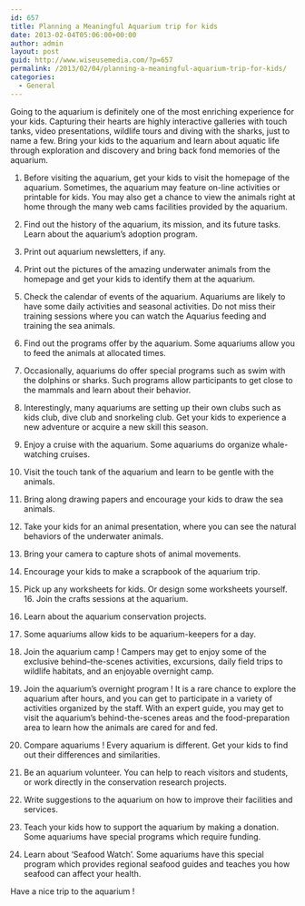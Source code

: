 ```yaml
---
id: 657
title: Planning a Meaningful Aquarium trip for kids
date: 2013-02-04T05:06:00+00:00
author: admin
layout: post
guid: http://www.wiseusemedia.com/?p=657
permalink: /2013/02/04/planning-a-meaningful-aquarium-trip-for-kids/
categories:
  - General
---
```

Going to the aquarium is definitely one of the most enriching experience for your kids. Capturing their hearts are highly interactive galleries with touch tanks, video presentations, wildlife tours and diving with the sharks, just to name a few. Bring your kids to the aquarium and learn about aquatic life through exploration and discovery and bring back fond memories of the aquarium.

1. Before visiting the aquarium, get your kids to visit the homepage of the aquarium. Sometimes, the aquarium may feature on-line activities or printable for kids. You may also get a chance to view the animals right at home through the many web cams facilities provided by the aquarium.
  
2. Find out the history of the aquarium, its mission, and its future tasks. Learn about the aquarium&#8217;s adoption program.
  
3. Print out aquarium newsletters, if any.
  
4. Print out the pictures of the amazing underwater animals from the homepage and get your kids to identify them at the aquarium.
  
5. Check the calendar of events of the aquarium. Aquariums are likely to have some daily activities and seasonal activities. Do not miss their training sessions where you can watch the Aquarius feeding and training the sea animals.
  
6. Find out the programs offer by the aquarium. Some aquariums allow you to feed the animals at allocated times.
  
7. Occasionally, aquariums do offer special programs such as swim with the dolphins or sharks. Such programs allow participants to get close to the mammals and learn about their behavior.
  
8. Interestingly, many aquariums are setting up their own clubs such as kids club, dive club and snorkeling club. Get your kids to experience a new adventure or acquire a new skill this season.
  
9. Enjoy a cruise with the aquarium. Some aquariums do organize whale-watching cruises.
  
10. Visit the touch tank of the aquarium and learn to be gentle with the animals.
  
11. Bring along drawing papers and encourage your kids to draw the sea animals.
  
12. Take your kids for an animal presentation, where you can see the natural behaviors of the underwater animals.
  
13. Bring your camera to capture shots of animal movements.
  
14. Encourage your kids to make a scrapbook of the aquarium trip.
  
15. Pick up any worksheets for kids. Or design some worksheets yourself. 16. Join the crafts sessions at the aquarium.
  
17. Learn about the aquarium conservation projects.
  
18. Some aquariums allow kids to be aquarium-keepers for a day.
  
19. Join the aquarium camp ! Campers may get to enjoy some of the exclusive behind–the-scenes activities, excursions, daily field trips to wildlife habitats, and an enjoyable overnight camp.
  
20. Join the aquarium&#8217;s overnight program ! It is a rare chance to explore the aquarium after hours, and you can get to participate in a variety of activities organized by the staff. With an expert guide, you may get to visit the aquarium’s behind-the-scenes areas and the food-preparation area to learn how the animals are cared for and fed.
  
21. Compare aquariums ! Every aquarium is different. Get your kids to find out their differences and similarities.
  
22. Be an aquarium volunteer. You can help to reach visitors and students, or work directly in the conservation research projects.
  
23. Write suggestions to the aquarium on how to improve their facilities and services.
  
24. Teach your kids how to support the aquarium by making a donation. Some aquariums have special programs which require funding.
  
25. Learn about &#8216;Seafood Watch&#8217;. Some aquariums have this special program which provides regional seafood guides and teaches you how seafood can affect your health.

Have a nice trip to the aquarium !